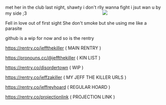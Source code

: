 

met her in the club last night, shawty i don't rlly wanna fight i jsut wan u by my side ;3
⠀⠀⠀⠀⠀⠀⠀⠀⠀⠀⠀⠀⠀⠀⠀⠀⠀⠀⠀⠀⠀⠀⠀![](https://i.imgur.com/hBPa00u.png)

Fell in love out of first sight She don't smoke but she using me like a parasite


github is a wip for now and so is the rentry


https://rentry.co/jeffthekiIIer ( MAIN RENTRY )


https://pronouns.cc/@jeffthekiller ( KIN LIST ) 


https://rentry.co/disordertown ( WIP )


https://rentry.co/jeffzakiller ( MY JEFF THE KILLER URLS )


https://rentry.co/jeffreyhoard ( REGULAR HOARD )

https://rentry.co/projectionlink ( PROJECTION LINK )
